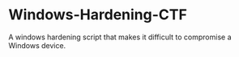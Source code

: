 # Windows-Hardening-CTF
A windows hardening script that makes it difficult to compromise a Windows device.
